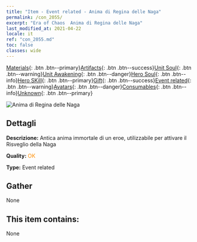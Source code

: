 ```yaml
---
title: "Item - Event related - Anima di Regina delle Naga"
permalink: /con_2055/
excerpt: "Era of Chaos  Anima di Regina delle Naga"
last_modified_at: 2021-04-22
locale: it
ref: "con_2055.md"
toc: false
classes: wide
---
```

 [Materials](/ItemsIT/){: .btn .btn--primary}[Artifacts](/ItemsIT/Artifacts/){: .btn .btn--success}[Unit Soul](/ItemsIT/UnitSoul/){: .btn .btn--warning}[Unit Awakening](/ItemsIT/UnitAwakening/){: .btn .btn--danger}[Hero Soul](/ItemsIT/HeroSoul/){: .btn .btn--info}[Hero SKill](/ItemsIT/HeroSkill/){: .btn .btn--primary}[Gift](/ItemsIT/Gift/){: .btn .btn--success}[Event related](/ItemsIT/Events/){: .btn .btn--warning}[Avatars](/ItemsIT/Avatars/){: .btn .btn--danger}[Consumables](/ItemsIT/Consumables/){: .btn .btn--info}[Unknown](/ItemsIT/Unknown/){: .btn .btn--primary}

 ![Anima di Regina delle Naga](/images/t/juexing_606.png)

## Dettagli
 **Descrizione:** Antica anima immortale di un eroe, utilizzabile per attivare il Risveglio della Naga

 **Quality:** <span style="color: #FF8C00">OK</span>

 **Type:** Event related

## Gather

  None

## This item contains:

  None

